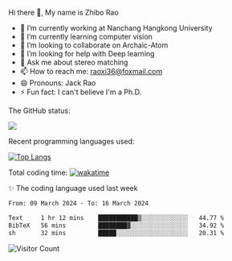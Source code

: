 Hi there 👋, My name is Zhibo Rao
- 🔭 I’m currently working at Nanchang Hangkong University
- 🌱 I’m currently learning computer vision
- 👯 I’m looking to collaborate on Archaic-Atom
- 🤔 I’m looking for help with Deep learning
- 💬 Ask me about stereo matching
- 📫 How to reach me: raoxi36@foxmail.com
- 😄 Pronouns: Jack Rao
- ⚡ Fun fact: I can't believe I'm a Ph.D.

The GitHub status:

![](https://github-readme-stats.vercel.app/api?username=ZhiboRao)

Recent programming languages used:

[![Top Langs](https://github-readme-stats.vercel.app/api/top-langs/?username=ZhiboRao&layout=compact)](https://github.com/anuraghazra/github-readme-stats)

Total coding time: [![wakatime](https://wakatime.com/badge/user/51ec5ec7-4742-4243-9eea-732ade32c0b7.svg)](https://wakatime.com/@51ec5ec7-4742-4243-9eea-732ade32c0b7)

✨ The coding language used last week 
<!--START_SECTION:waka-->

```txt
From: 09 March 2024 - To: 16 March 2024

Text     1 hr 12 mins    ███████████▒░░░░░░░░░░░░░   44.77 %
BibTeX   56 mins         ████████▓░░░░░░░░░░░░░░░░   34.92 %
sh       32 mins         █████░░░░░░░░░░░░░░░░░░░░   20.31 %
```

<!--END_SECTION:waka-->

![Visitor Count](https://profile-counter.glitch.me/Raohaocheng/count.svg)
